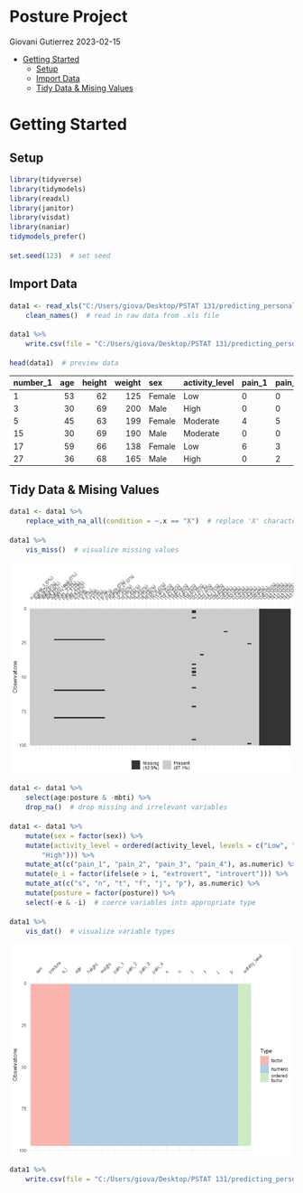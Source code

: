 Posture Project
================
Giovani Gutierrez
2023-02-15

- <a href="#getting-started" id="toc-getting-started">Getting Started</a>
  - <a href="#setup" id="toc-setup">Setup</a>
  - <a href="#import-data" id="toc-import-data">Import Data</a>
  - <a href="#tidy-data--mising-values"
    id="toc-tidy-data--mising-values">Tidy Data &amp; Mising Values</a>

# Getting Started

## Setup

``` r
library(tidyverse)
library(tidymodels)
library(readxl)
library(janitor)
library(visdat)
library(naniar)
tidymodels_prefer()

set.seed(123)  # set seed
```

## Import Data

``` r
data1 <- read_xls("C:/Users/giova/Desktop/PSTAT 131/predicting_personality/Data/Posture_Data.xls") %>%
    clean_names()  # read in raw data from .xls file

data1 %>%
    write.csv(file = "C:/Users/giova/Desktop/PSTAT 131/predicting_personality/Data/raw_data.csv")  # write raw data to .csv file

head(data1)  # preview data
```

<div class="kable-table">

| number_1 | age | height | weight | sex    | activity_level | pain_1 | pain_2 | pain_3 | pain_4 | mbti | e   | i   | s   | n   | t   | f   | j   | p   | posture | number_21 | l1  | l2_d               | l3  | l4_d | l5  | l6_d | l7  | l8_d | l9  | l10_d              | l11 | l12_i | l13 | l14_i               | l15 | l16_i | l17 | l18_i | l19 | l20_i | l21 | l22_i | l23 | l24_i               | l25_i |  l26 | l27 | l28 | l29 | l30                |  l31 |   l32 | l33                 | l34 | l35 |    l36 |   l37 | l38 | l39 | l40 | l41 | l42 | l43 | l44 | l45 |
|:---------|----:|-------:|-------:|:-------|:---------------|:-------|:-------|:-------|:-------|:-----|:----|:----|:----|:----|:----|:----|:----|:----|:--------|:----------|:----|:-------------------|:----|-----:|:----|-----:|:----|-----:|:----|:-------------------|:----|------:|:----|:--------------------|:----|------:|:----|------:|:----|------:|:----|------:|:----|:--------------------|------:|-----:|----:|----:|:----|:-------------------|-----:|------:|:--------------------|----:|:----|-------:|------:|:----|:----|:----|:----|:----|:----|:----|:----|
| 1        |  53 |     62 |    125 | Female | Low            | 0      | 0      | 0      | 0      | ESFJ | 18  | 3   | 17  | 9   | 9   | 13  | 18  | 4   | A       | 1         | A   | 4.7000000000000002 | A   |  3.3 | A   |  5.3 | P   |  2.6 | A   | 12.0               | A   |   1.3 | A   | 0.90000000000000002 | A   |   0.0 | A   |   0.5 | P   |   0.5 | L   |   0.5 | A   | 0.59999999999999998 |   0.8 | 10.1 | 0.4 | 0.4 | P   | 56.100000000000001 | 12.6 |  72.3 | 0.29999999999999999 | 2.1 | P   | 364.10 |  81.8 | NA  | NA  | NA  | NA  | NA  | NA  | NA  | NA  |
| 3        |  30 |     69 |    200 | Male   | High           | 0      | 0      | 0      | 0      | ESTJ | 15  | 6   | 16  | 10  | 15  | 9   | 12  | 10  | A       | 3         | A   | 27.300000000000001 | P   |  5.2 | P   |  0.3 | A   |  3.8 | A   | 12                 | A   |   2.7 | A   | 0.0                 | A   |   1.4 | A   |   0.9 | A   |   1.0 | NA  |   0.0 | A   | 0.69999999999999996 |   0.7 | 16.2 | 2.7 | 4.9 | P   | 194.80000000000001 | 43.8 | 115.6 | 0.10000000000000001 | 1.2 | A   | 537.60 | 120.8 | X   | NA  | NA  | NA  | NA  | NA  | NA  | NA  |
| 5        |  45 |     63 |    199 | Female | Moderate       | 4      | 5      | 2      | 2      | ENFJ | 14  | 7   | 20  | 6   | 9   | 15  | 16  | 6   | A       | 5         | A   | 2.5                | A   |  2.0 | A   |  2.6 | A   |  1.4 | A   | 20.100000000000001 | A   |   1.0 | A   | 0.90000000000000002 | A   |   0.3 | A   |   1.0 | A   |   0.3 | NA  |   0.0 | A   | 0.80000000000000004 |   0.8 | 16.1 | 0.2 | 0.3 | P   | 79.900000000000006 | 18.0 | 115.0 | 0                   | 0.4 | A   | 520.10 | 116.9 | NA  | NA  | NA  | NA  | NA  | X   | X   | X   |
| 15       |  30 |     69 |    190 | Male   | Moderate       | 0      | 0      | 4      | 7      | ESTP | 20  | 1   | 22  | 4   | 13  | 11  | 7   | 15  | A       | 16        | A   | 8.5                | A   |  4.0 | A   |  2.0 | P   |  1.5 | A   | 15.300000000000001 | A   |   1.8 | A   | 1.1000000000000001  | P   |   0.0 | A   |   0.1 | P   |   0.3 | L   |   0.1 | A   | 0.5                 |   0.5 | 15.4 | 0.7 | 1.1 | P   | 96.090000000000003 | 21.8 | 109.8 | 0.59999999999999998 | 7.4 | P   | 637.10 | 143.2 | NA  | NA  | NA  | NA  | NA  | NA  | NA  | NA  |
| 17       |  59 |     66 |    138 | Female | Low            | 6      | 3      | 6      | 6      | ESTJ | 12  | 9   | 18  | 8   | 14  | 10  | 20  | 2   | A       | 19        | A   | 0.5                | P   |  1.1 | A   |  0.3 | A   |  4.0 | A   | 12.1               | A   |   0.4 | A   | 0.40000000000000002 | A   |   0.7 | A   |   1.0 | A   |   0.9 | L   |   0.5 | A   | 0.59999999999999998 |   0.8 | 11.2 | 0.0 | 0.1 | P   | 51.100000000000001 | 11.5 |  79.8 | 0.29999999999999999 | 2.9 | A   | 412.00 |  92.6 | NA  | NA  | NA  | NA  | NA  | NA  | NA  | NA  |
| 27       |  36 |     68 |    165 | Male   | High           | 0      | 2      | 0      | 0      | ESTP | 16  | 5   | 20  | 6   | 15  | 9   | 7   | 15  | A       | 29        | A   | 14                 | P   |  2.6 | A   |  1.6 | A   |  1.0 | A   | 14.199999999999999 | A   |   1.2 | P   | 0.10000000000000001 | A   |   0.6 | A   |   0.6 | A   |   0.2 | L   |   0.2 | A   | 0.40000000000000002 |   0.4 | 13.4 | 1.3 | 1.9 | P   | 107.59999999999999 | 24.2 |  95.4 | 0.20000000000000001 | 2.3 | A   | 469.05 | 105.5 | X   | NA  | NA  | NA  | NA  | NA  | NA  | NA  |

</div>

## Tidy Data & Mising Values

``` r
data1 <- data1 %>%
    replace_with_na_all(condition = ~.x == "X")  # replace 'X' character values with NA values

data1 %>%
    vis_miss()  # visualize missing values
```

<img src="predicting_personality_files/figure-gfm/missing values-1.png" style="display: block; margin: auto auto auto 0;" />

``` r
data1 <- data1 %>%
    select(age:posture & -mbti) %>%
    drop_na()  # drop missing and irrelevant variables

data1 <- data1 %>%
    mutate(sex = factor(sex)) %>%
    mutate(activity_level = ordered(activity_level, levels = c("Low", "Moderate",
        "High"))) %>%
    mutate_at(c("pain_1", "pain_2", "pain_3", "pain_4"), as.numeric) %>%
    mutate(e_i = factor(ifelse(e > i, "extrovert", "introvert"))) %>%
    mutate_at(c("s", "n", "t", "f", "j", "p"), as.numeric) %>%
    mutate(posture = factor(posture)) %>%
    select(-e & -i)  # coerce variables into appropriate type

data1 %>%
    vis_dat()  # visualize variable types
```

<img src="predicting_personality_files/figure-gfm/missing values-2.png" style="display: block; margin: auto auto auto 0;" />

``` r
data1 %>%
    write.csv(file = "C:/Users/giova/Desktop/PSTAT 131/predicting_personality/Data/clean_data.csv")  # write clean data to .csv file
```
